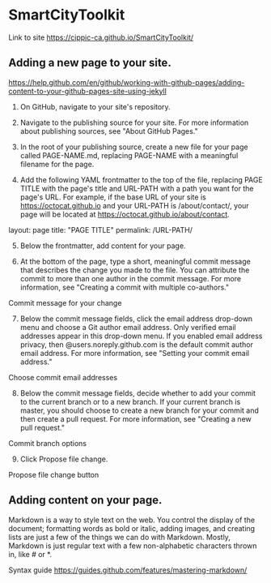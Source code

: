 # SmartCityToolkit
Link to site https://cippic-ca.github.io/SmartCityToolkit/

## Adding a new page to your site.
https://help.github.com/en/github/working-with-github-pages/adding-content-to-your-github-pages-site-using-jekyll
1. On GitHub, navigate to your site's repository.

2. Navigate to the publishing source for your site. For more information about publishing sources, see "About GitHub Pages."

3. In the root of your publishing source, create a new file for your page called PAGE-NAME.md, replacing PAGE-NAME with a meaningful filename for the page.

4. Add the following YAML frontmatter to the top of the file, replacing PAGE TITLE with the page's title and URL-PATH with a path you want for the page's URL. For example, if the base URL of your site is https://octocat.github.io and your URL-PATH is /about/contact/, your page will be located at https://octocat.github.io/about/contact.

layout: page
title: "PAGE TITLE"
permalink: /URL-PATH/

5. Below the frontmatter, add content for your page.

6. At the bottom of the page, type a short, meaningful commit message that describes the change you made to the file. You can attribute the commit to more than one author in the commit message. For more information, see "Creating a commit with multiple co-authors."

Commit message for your change

7. Below the commit message fields, click the email address drop-down menu and choose a Git author email address. Only verified email addresses appear in this drop-down menu. If you enabled email address privacy, then <username>@users.noreply.github.com is the default commit author email address. For more information, see "Setting your commit email address."

Choose commit email addresses

8. Below the commit message fields, decide whether to add your commit to the current branch or to a new branch. If your current branch is master, you should choose to create a new branch for your commit and then create a pull request. For more information, see "Creating a new pull request."

Commit branch options

9. Click Propose file change.

Propose file change button

## Adding content on your page. 

Markdown is a way to style text on the web. You control the display of the document; formatting words as bold or italic, adding images, and creating lists are just a few of the things we can do with Markdown. Mostly, Markdown is just regular text with a few non-alphabetic characters thrown in, like # or *.

Syntax guide https://guides.github.com/features/mastering-markdown/


